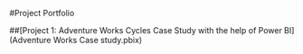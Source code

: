 #Project Portfolio

##[Project 1: Adventure Works Cycles Case Study with the help of Power BI](Adventure Works Case study.pbix)
